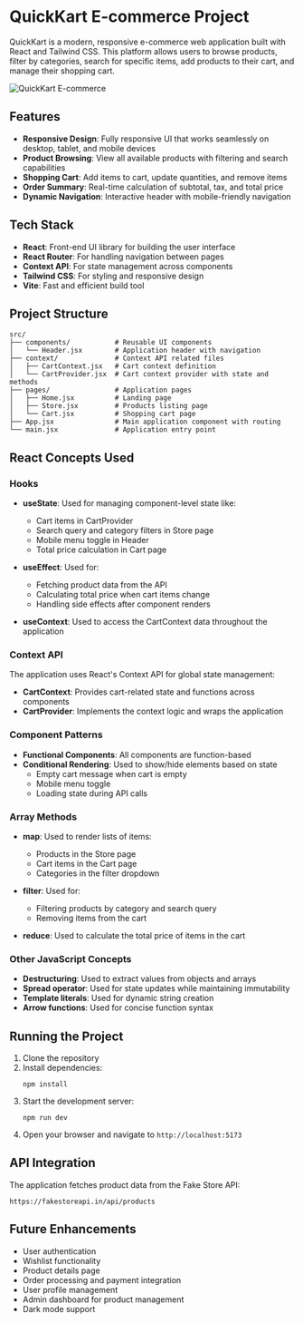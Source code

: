 # QuickKart E-commerce Project

QuickKart is a modern, responsive e-commerce web application built with React and Tailwind CSS. This platform allows users to browse products, filter by categories, search for specific items, add products to their cart, and manage their shopping cart.

![QuickKart E-commerce](https://placeholder-image.com)

## Features

- **Responsive Design**: Fully responsive UI that works seamlessly on desktop, tablet, and mobile devices
- **Product Browsing**: View all available products with filtering and search capabilities
- **Shopping Cart**: Add items to cart, update quantities, and remove items
- **Order Summary**: Real-time calculation of subtotal, tax, and total price
- **Dynamic Navigation**: Interactive header with mobile-friendly navigation

## Tech Stack

- **React**: Front-end UI library for building the user interface
- **React Router**: For handling navigation between pages
- **Context API**: For state management across components
- **Tailwind CSS**: For styling and responsive design
- **Vite**: Fast and efficient build tool

## Project Structure

```
src/
├── components/           # Reusable UI components
│   └── Header.jsx        # Application header with navigation
├── context/              # Context API related files
│   ├── CartContext.jsx   # Cart context definition
│   └── CartProvider.jsx  # Cart context provider with state and methods
├── pages/                # Application pages
│   ├── Home.jsx          # Landing page
│   ├── Store.jsx         # Products listing page
│   └── Cart.jsx          # Shopping cart page
├── App.jsx               # Main application component with routing
└── main.jsx              # Application entry point
```

## React Concepts Used

### Hooks

- **useState**: Used for managing component-level state like:
  - Cart items in CartProvider
  - Search query and category filters in Store page
  - Mobile menu toggle in Header
  - Total price calculation in Cart page

- **useEffect**: Used for:
  - Fetching product data from the API
  - Calculating total price when cart items change
  - Handling side effects after component renders

- **useContext**: Used to access the CartContext data throughout the application

### Context API

The application uses React's Context API for global state management:

- **CartContext**: Provides cart-related state and functions across components
- **CartProvider**: Implements the context logic and wraps the application

### Component Patterns

- **Functional Components**: All components are function-based
- **Conditional Rendering**: Used to show/hide elements based on state
  - Empty cart message when cart is empty
  - Mobile menu toggle
  - Loading state during API calls

### Array Methods

- **map**: Used to render lists of items:
  - Products in the Store page
  - Cart items in the Cart page
  - Categories in the filter dropdown

- **filter**: Used for:
  - Filtering products by category and search query
  - Removing items from the cart

- **reduce**: Used to calculate the total price of items in the cart

### Other JavaScript Concepts

- **Destructuring**: Used to extract values from objects and arrays
- **Spread operator**: Used for state updates while maintaining immutability
- **Template literals**: Used for dynamic string creation
- **Arrow functions**: Used for concise function syntax

## Running the Project

1. Clone the repository
2. Install dependencies:
   ```
   npm install
   ```
3. Start the development server:
   ```
   npm run dev
   ```
4. Open your browser and navigate to `http://localhost:5173`

## API Integration

The application fetches product data from the Fake Store API:
```
https://fakestoreapi.in/api/products
```

## Future Enhancements

- User authentication
- Wishlist functionality
- Product details page
- Order processing and payment integration
- User profile management
- Admin dashboard for product management
- Dark mode support
